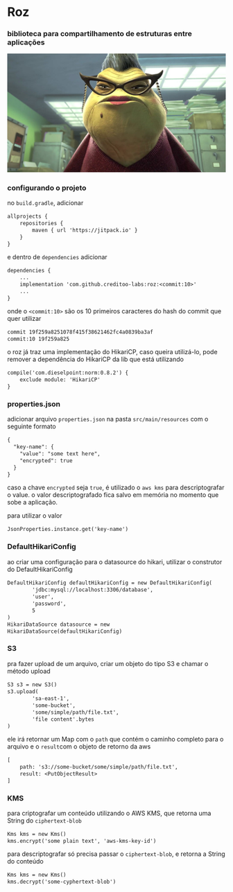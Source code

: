 # Roz

### biblioteca para compartilhamento de estruturas entre aplicações

![roz](roz.jpg "roz")


### configurando o projeto

no `build.gradle`, adicionar

	allprojects {
	    repositories {
	        maven { url 'https://jitpack.io' }
	    }
	}

e dentro de `dependencies` adicionar

	dependencies {
		...
		implementation 'com.github.creditoo-labs:roz:<commit:10>'
		...
	}

onde o `<commit:10>` são os 10 primeiros caracteres do hash do commit que quer utilizar

	commit 19f259a8251078f415f38621462fc4a0839ba3af
	commit:10 19f259a825

o roz já traz uma implementação do HikariCP, caso queira utilizá-lo, pode remover a dependência do HikariCP da lib que está utilizando


    compile('com.dieselpoint:norm:0.8.2') {
        exclude module: 'HikariCP'
    }


### properties.json

adicionar arquivo `properties.json` na pasta `src/main/resources` com o seguinte formato

	{
	  "key-name": {
	    "value": "some text here",
	    "encrypted": true
	  }
	}

caso a chave `encrypted` seja `true`, é utilizado o `aws kms` para descriptografar o value. o valor descriptografado fica salvo em memória no momento que sobe a aplicação.

para utilizar o valor

	JsonProperties.instance.get('key-name')


### DefaultHikariConfig

ao criar uma configuração para o datasource do hikari, utilizar o construtor do DefaultHikariConfig

    DefaultHikariConfig defaultHikariConfig = new DefaultHikariConfig(
            'jdbc:mysql://localhost:3306/database',
            'user',
            'password',
            5
    )
    HikariDataSource datasource = new HikariDataSource(defaultHikariConfig)

### S3

pra fazer upload de um arquivo, criar um objeto do tipo S3 e chamar o método upload

    S3 s3 = new S3()
    s3.upload(
            'sa-east-1',
            'some-bucket', 
            'some/simple/path/file.txt', 
            'file content'.bytes
    )

ele irá retornar um Map com o `path` que contém o caminho completo para o arquivo e o `result`com o objeto de retorno da aws

	[
		path: 's3://some-bucket/some/simple/path/file.txt', 
		result: <PutObjectResult>
	]

### KMS

para criptografar um conteúdo utilizando o AWS KMS, que retorna uma String do `ciphertext-blob`

    Kms kms = new Kms()
    kms.encrypt('some plain text', 'aws-kms-key-id')

para descriptografar só precisa passar o `ciphertext-blob`, e retorna a String do conteúdo 

	Kms kms = new Kms()
	kms.decrypt('some-cyphertext-blob')


